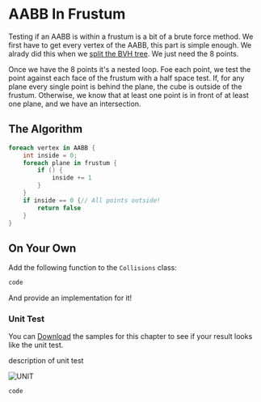 # AABB In Frustum

Testing if an AABB is within a frustum is a bit of a brute force method. We first have to get every vertex of the AABB, this part is simple enough. We alrady did this when we [split the BVH tree](https://gdbooks.gitbooks.io/3dcollisions/content/Chapter4/bvh_split.html). We just need the 8 points.

Once we have the 8 points it's a nested loop. Foe each point, we test the point against each face of the frustum with a half space test. If, for any plane every single point is behind the plane, the cube is outside of the frustum. Otherwise, we know that at least one point is in front of at least one plane, and we have an intersection.

## The Algorithm

```cs
foreach vertex in AABB {
    int inside = 0;
    foreach plane in frustum {
        if () {
            inside += 1
        }
    }        
    if inside == 0 {// All points outside!
        return false
    }
}  
```

## On Your Own

Add the following function to the ```Collisions``` class:

```cs
code
```

And provide an implementation for it!

### Unit Test

You can [Download](../Samples/SAMPLE.rar) the samples for this chapter to see if your result looks like the unit test.

description of unit test

![UNIT](image)

```cs
code
```